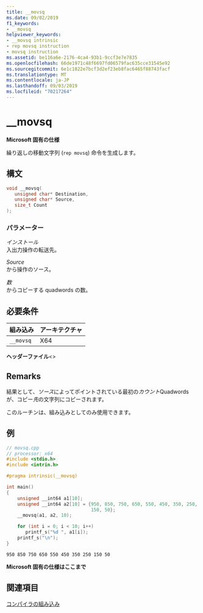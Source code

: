 ```yaml
---
title: __movsq
ms.date: 09/02/2019
f1_keywords:
- __movsq
helpviewer_keywords:
- __movsq intrinsic
- rep movsq instruction
- movsq instruction
ms.assetid: be116a6e-2176-4ca4-93b1-9ccf3e7e7835
ms.openlocfilehash: 66de1971c48f6697fd06579fac635cce31545e92
ms.sourcegitcommit: 6e1c1822e7bcf3d2ef23eb8fac6465f88743facf
ms.translationtype: MT
ms.contentlocale: ja-JP
ms.lasthandoff: 09/03/2019
ms.locfileid: "70217264"
---
```

# <a name="__movsq"></a>__movsq

**Microsoft 固有の仕様**

繰り返しの移動文字列 (`rep movsq`) 命令を生成します。

## <a name="syntax"></a>構文

```C
void __movsq(
   unsigned char* Destination,
   unsigned char* Source,
   size_t Count
);
```

### <a name="parameters"></a>パラメーター

*インストール*\
入出力操作の転送先。

*Source*\
から操作のソース。

*数*\
からコピーする quadwords の数。

## <a name="requirements"></a>必要条件

|組み込み|アーキテクチャ|
|---------------|------------------|
|`__movsq`|X64|

**ヘッダーファイル**\<>

## <a name="remarks"></a>Remarks

結果として、*ソース*によってポイントされている最初の*カウント*Quadwords が、コピー*先*の文字列にコピーされます。

このルーチンは、組み込みとしてのみ使用できます。

## <a name="example"></a>例

```cpp
// movsq.cpp
// processor: x64
#include <stdio.h>
#include <intrin.h>

#pragma intrinsic(__movsq)

int main()
{
    unsigned __int64 a1[10];
    unsigned __int64 a2[10] = {950, 850, 750, 650, 550, 450, 350, 250,
                               150, 50};
    __movsq(a1, a2, 10);

    for (int i = 0; i < 10; i++)
       printf_s("%d ", a1[i]);
    printf_s("\n");
}
```

```Output
950 850 750 650 550 450 350 250 150 50
```

**Microsoft 固有の仕様はここまで**

## <a name="see-also"></a>関連項目

[コンパイラの組み込み](../intrinsics/compiler-intrinsics.md)
